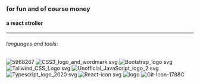 ### for fun and of course money
#### a react stroller
<hr>

###### languages and tools:


![5968267](https://user-images.githubusercontent.com/103171587/198875329-d5efe904-9f8d-4b24-b88d-758b5f9bbd9d.png)
![CSS3_logo_and_wordmark svg](https://user-images.githubusercontent.com/103171587/198875571-e3fbb56c-0135-41a0-8a04-6b85bd8ba6fb.png)
![Bootstrap_logo svg](https://user-images.githubusercontent.com/103171587/198875316-b1428e42-0959-4d44-b129-1684c1be5a1b.png)
![Tailwind_CSS_Logo svg](https://user-images.githubusercontent.com/103171587/198875331-eec5b767-d39d-48da-a6d9-1ec737c10851.png)
![Unofficial_JavaScript_logo_2 svg](https://user-images.githubusercontent.com/103171587/198875321-a08a9713-dc98-45ee-a807-3d98cf1ccb51.png)
![Typescript_logo_2020 svg](https://user-images.githubusercontent.com/103171587/198875322-510e69ab-a81f-4e2b-99a0-905dd9b1fbe1.png)
![React-icon svg](https://user-images.githubusercontent.com/103171587/198875325-ad6d7d79-225a-4348-b221-4ae960b1b305.png)
![logo](https://user-images.githubusercontent.com/103171587/198875313-990bcde4-04ea-4ad7-811b-37447efe253e.png)
![Git-Icon-1788C](https://user-images.githubusercontent.com/103171587/198875323-8d4be1b3-03ee-42e0-b9d2-2942de6ceef9.png)



<!--
**attaran-dev/attaran-dev** is a ✨ _special_ ✨ repository because its `README.md` (this file) appears on your GitHub profile.

Here are some ideas to get you started:

- 🔭 I’m currently working on ...
- 🌱 I’m currently learning ...
- 👯 I’m looking to collaborate on ...
- 🤔 I’m looking for help with ...
- 💬 Ask me about ...
- 📫 How to reach me: ...
- 😄 Pronouns: ...
- ⚡ Fun fact: ...
-->
